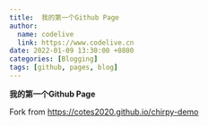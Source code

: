 ```yaml
---
title: 	我的第一个Github Page
author:
  name: codelive
  link: https://www.codelive.cn
date: 2022-01-09 13:30:00 +0800
categories: [Blogging]
tags: [github, pages, blog]
---
```


**我的第一个Github Page**

Fork from https://cotes2020.github.io/chirpy-demo
